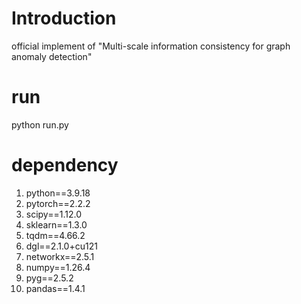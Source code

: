 # Introduction  
official implement of "Multi-scale information consistency for graph anomaly detection"  
# run  
python run.py
# dependency  
1. python==3.9.18
2. pytorch==2.2.2
3. scipy==1.12.0
4. sklearn==1.3.0
5. tqdm==4.66.2
6. dgl==2.1.0+cu121
7. networkx==2.5.1
8. numpy==1.26.4
9. pyg==2.5.2
10. pandas==1.4.1
